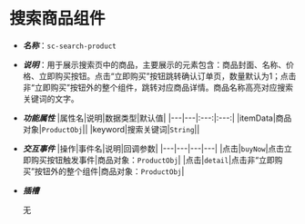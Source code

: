 # 搜索商品组件

- ***名称***：`sc-search-product`

- ***说明***：用于展示搜索页中的商品，主要展示的元素包含：商品封面、名称、价格、立即购买按钮。点击“立即购买”按钮跳转确认订单页，数量默认为1；点击非“立即购买”按钮外的整个组件，跳转对应商品详情。商品名称高亮对应搜索关键词的文字。

- ***功能属性***
  |属性名|说明|数据类型|默认值|
  |---|---|:---:|:---:|
  |itemData|商品对象|`ProductObj`||
  |keyword|搜索关键词|`String`||
  
- ***交互事件***
  |操作|事件名|说明|回调参数|
  |---|---|---|---|
  |点击|`buyNow`|点击立即购买按钮触发事件|商品对象：`ProductObj`|
  |点击|`detail`|点击非“立即购买”按钮外的整个组件|商品对象：`ProductObj`|

- ***插槽***

  无